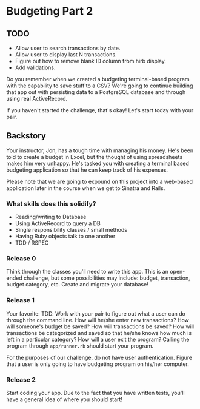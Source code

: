 # Budgeting Part 2

## TODO
* Allow user to search transactions by date.
* Allow user to display last N transactions.
* Figure out how to remove blank ID column from hirb display.
* Add validations.

Do you remember when we created a budgeting terminal-based program with the capability to save stuff to a CSV? We're going to continue building that app out with persisting data to a PostgreSQL database and through using real ActiveRecord.

If you haven't started the challenge, that's okay! Let's start today with your pair.

## Backstory
Your instructor, Jon, has a tough time with managing his money. He's been told to create a budget in Excel, but the thought of using spreadsheets makes him very unhappy. He's tasked you with creating a terminal based budgeting application so that he can keep track of his expenses.

Please note that we are going to expound on this project into a web-based application later in the course when we get to Sinatra and Rails.

### What skills does this solidify?
* Reading/writing to Database
* Using ActiveRecord to query a DB
* Single responsibility classes / small methods
* Having Ruby objects talk to one another
* TDD / RSPEC

### Release 0
Think through the classes you'll need to write this app. This is an open-ended challenge, but some possibilities may include: budget, transaction, budget category, etc. Create and migrate your database!

### Release 1
Your favorite: TDD. Work with your pair to figure out what a user can do through the command line. How will he/she enter new transactions? How will someone's budget be saved? How will transactions be saved? How will transactions be categorized and saved so that he/she knows how much is left in a particular category? How will a user exit the program? Calling the program through `app/runner.rb` should start your program.

For the purposes of our challenge, do not have user authentication. Figure that a user is only going to have budgeting program on his/her computer.

### Release 2
Start coding your app. Due to the fact that you have written tests, you'll have a general idea of where you should start!
